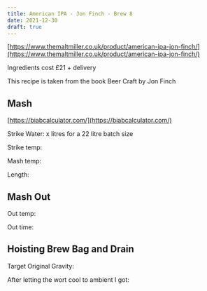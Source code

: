 ```yaml
---
title: American IPA - Jon Finch - Brew 8
date: 2021-12-30
draft: true 
---
```


[https://www.themaltmiller.co.uk/product/american-ipa-jon-finch/](https://www.themaltmiller.co.uk/product/american-ipa-jon-finch/)

Ingredients cost £21 + delivery

This recipe is taken from the book Beer Craft by Jon Finch


## Mash

[https://biabcalculator.com/](https://biabcalculator.com/) 

Strike Water: x litres for a 22 litre batch size

Strike temp: 

Mash temp:

Length: 


## Mash Out

Out temp: 

Out time: 

## Hoisting Brew Bag and Drain

Target Original Gravity: 

After letting the wort cool to ambient I got: 


